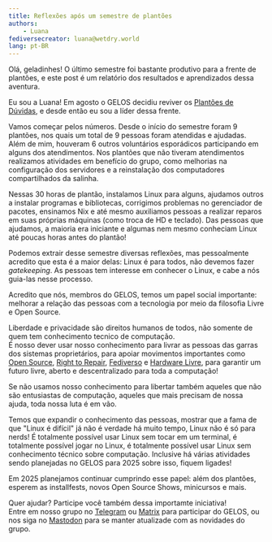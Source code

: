 ```yaml
---
title: Reflexões após um semestre de plantões
authors:
    - Luana
fediversecreator: luana@wetdry.world
lang: pt-BR
---
```


Olá, geladinhes! O último semestre foi bastante produtivo para a frente de plantões, e este post é um relatório dos resultados e aprendizados dessa aventura.

Eu sou a Luana! Em agosto o GELOS decidiu reviver os [Plantões de Dúvidas](https://gelos.club/plantao), e desde então eu sou a líder dessa frente.

Vamos começar pelos números. Desde o início do semestre foram 9 plantões, nos quais um total de 9 pessoas foram atendidas e ajudadas. Além de mim, houveram 6 outros voluntários esporádicos participando em alguns dos atendimentos. Nos plantões que não tiveram atendimentos realizamos atividades em benefício do grupo, como melhorias na configuração dos servidores e a reinstalação dos computadores compartilhados da salinha.

Nessas 30 horas de plantão, instalamos Linux para alguns, ajudamos outros a instalar programas e bibliotecas, corrigimos problemas no gerenciador de pacotes, ensinamos Nix e até mesmo auxiliamos pessoas a realizar reparos em suas próprias máquinas (como troca de HD e teclado). Das pessoas que ajudamos, a maioria era iniciante e algumas nem mesmo conheciam Linux até poucas horas antes do plantão!

Podemos extrair desse semestre diversas reflexões, mas pessoalmente acredito que esta é a maior delas: Linux é para todos, não devemos fazer *gatekeeping*. As pessoas tem interesse em conhecer o Linux, e cabe a nós guia-las nesse processo.

Acredito que nós, membros do GELOS, temos um papel social importante: melhorar a relação das pessoas com a tecnologia por meio da filosofia Livre e Open Source.

Liberdade e privacidade são direitos humanos de todos, não somente de quem tem conhecimento tecnico de computação.  
É nosso dever usar nosso conhecimento para livrar as pessoas das garras dos sistemas proprietários, para apoiar movimentos importantes como [Open Source](https://pt.wikipedia.org/wiki/Software_livre_e_de_c%C3%B3digo_aberto), [Right to Repair](https://pt.ifixit.com/Right-to-Repair), [Fediverso](https://gelos.club/fedi) e [Hardware Livre](https://pt.wikipedia.org/wiki/Hardware_livre), para garantir um futuro livre, aberto e descentralizado para toda a computação!

Se não usamos nosso conhecimento para libertar também aqueles que não são entusiastas de computação, aqueles que mais precisam de nossa ajuda, toda nossa luta é em vão.

Temos que expandir o conhecimento das pessoas, mostrar que a fama de que "Linux é difícil" já não é verdade há muito tempo, Linux não é só para nerds! É totalmente possível usar Linux sem tocar em um terminal, é totalmente possível jogar no Linux, é totalmente possível usar Linux sem conhecimento técnico sobre computação. Inclusive há várias atividades sendo planejadas no GELOS para 2025 sobre isso, fiquem ligades!

Em 2025 planejamos continuar cumprindo esse papel: além dos plantões, esperem as installfests, novos Open Source Shows, minicursos e mais.

Quer ajudar? Participe você também dessa importamte iniciativa!  
Entre em nosso grupo no [Telegram](https://t.me/gelos_geral) ou [Matrix](https://matrix.to/#/#gelos:matrix.org) para participar do GELOS, ou nos siga no [Mastodon](https://floss.social/@gelos) para se manter atualizade com as novidades do grupo.
